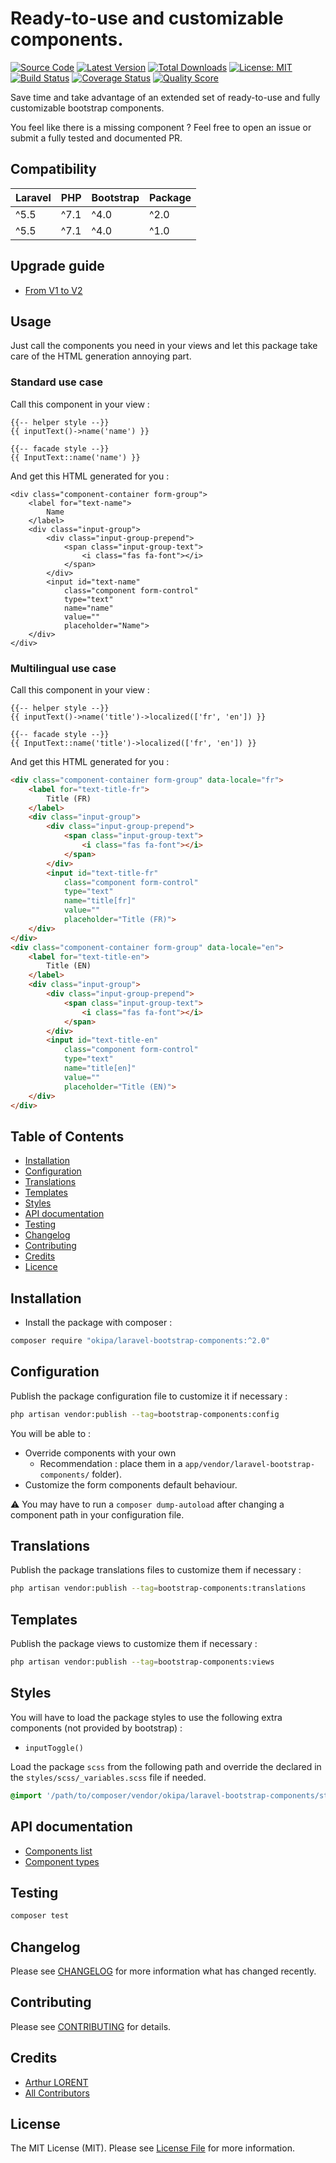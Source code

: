 # Ready-to-use and customizable components.

[![Source Code](https://img.shields.io/badge/source-okipa/laravel--bootstrap--components-blue.svg)](https://github.com/Okipa/laravel-bootstrap-components)
[![Latest Version](https://img.shields.io/github/release/okipa/laravel-bootstrap-components.svg?style=flat-square)](https://github.com/Okipa/laravel-bootstrap-components/releases)
[![Total Downloads](https://img.shields.io/packagist/dt/okipa/laravel-bootstrap-components.svg?style=flat-square)](https://packagist.org/packages/okipa/laravel-bootstrap-components)
[![License: MIT](https://img.shields.io/badge/License-MIT-blue.svg)](https://opensource.org/licenses/MIT)
[![Build Status](https://travis-ci.org/Okipa/laravel-bootstrap-components.svg?branch=master)](https://travis-ci.org/Okipa/laravel-bootstrap-components)
[![Coverage Status](https://coveralls.io/repos/github/Okipa/laravel-bootstrap-components/badge.svg?branch=master)](https://coveralls.io/github/Okipa/laravel-bootstrap-components?branch=master)
[![Quality Score](https://img.shields.io/scrutinizer/g/Okipa/laravel-bootstrap-components.svg?style=flat-square)](https://scrutinizer-ci.com/g/Okipa/laravel-bootstrap-components/?branch=master)

Save time and take advantage of an extended set of ready-to-use and fully customizable bootstrap components.

You feel like there is a missing component ? Feel free to open an issue or submit a fully tested and documented PR.

## Compatibility

| Laravel | PHP | Bootstrap | Package |
|---|---|---|---|
| ^5.5 | ^7.1 | ^4.0 | ^2.0 |
| ^5.5 | ^7.1 | ^4.0 | ^1.0 |

## Upgrade guide

* [From V1 to V2](/docs/upgrade-guides/from-v1-to-v2.md)

## Usage

Just call the components you need in your views and let this package take care of the HTML generation annoying part.

### Standard use case

Call this component in your view :

```blade
{{-- helper style --}}
{{ inputText()->name('name') }}

{{-- facade style --}}
{{ InputText::name('name') }}
```

And get this HTML generated for you :

```blade
<div class="component-container form-group">
    <label for="text-name">
        Name
    </label>
    <div class="input-group">
        <div class="input-group-prepend">
            <span class="input-group-text">
                <i class="fas fa-font"></i>
            </span>
        </div>
        <input id="text-name"
            class="component form-control"
            type="text"
            name="name"
            value=""
            placeholder="Name">
    </div>
</div>
```

### Multilingual use case

Call this component in your view :

```blade
{{-- helper style --}}
{{ inputText()->name('title')->localized(['fr', 'en']) }}

{{-- facade style --}}
{{ InputText::name('title')->localized(['fr', 'en']) }}
```

And get this HTML generated for you :

```html
<div class="component-container form-group" data-locale="fr">
    <label for="text-title-fr">
        Title (FR)
    </label>
    <div class="input-group">
        <div class="input-group-prepend">
            <span class="input-group-text">
                <i class="fas fa-font"></i>
            </span>
        </div>
        <input id="text-title-fr"
            class="component form-control"
            type="text"
            name="title[fr]"
            value=""
            placeholder="Title (FR)">
    </div>
</div>
<div class="component-container form-group" data-locale="en">
    <label for="text-title-en">
        Title (EN)
    </label>
    <div class="input-group">
        <div class="input-group-prepend">
            <span class="input-group-text">
                <i class="fas fa-font"></i>
            </span>
        </div>
        <input id="text-title-en"
            class="component form-control"
            type="text"
            name="title[en]"
            value=""
            placeholder="Title (EN)">
    </div>
</div>
```

## Table of Contents

* [Installation](#installation)
* [Configuration](#configuration)
* [Translations](#translations)
* [Templates](#templates)
* [Styles](#styles)
* [API documentation](#api-documentation)
* [Testing](#testing)
* [Changelog](#changelog)
* [Contributing](#contributing)
* [Credits](#credits)
* [Licence](#license)

## Installation

* Install the package with composer :
```bash
composer require "okipa/laravel-bootstrap-components:^2.0"
```

## Configuration
  
Publish the package configuration file to customize it if necessary : 

```bash
php artisan vendor:publish --tag=bootstrap-components:config
```

You will be able to :

* Override components with your own
  * Recommendation : place them in a `app/vendor/laravel-bootstrap-components/` folder).
* Customize the form components default behaviour.

:warning: You may have to run a `composer dump-autoload` after changing a component path in your configuration file.

## Translations

Publish the package translations files to customize them if necessary : 

```bash
php artisan vendor:publish --tag=bootstrap-components:translations
```

## Templates

Publish the package views to customize them if necessary : 

```bash
php artisan vendor:publish --tag=bootstrap-components:views
```

## Styles

You will have to load the package styles to use the following extra components (not provided by bootstrap) :

* `inputToggle()`

Load the package `scss` from the following path and override the declared in the `styles/scss/_variables.scss` file if needed.

```scss
@import '/path/to/composer/vendor/okipa/laravel-bootstrap-components/styles/scss/bootstrap-components';
``` 

## API documentation

* [Components list](/docs/api/components.md)
* [Component types](/docs/api/types.md)

## Testing

``` bash
composer test
```

## Changelog

Please see [CHANGELOG](CHANGELOG.md) for more information what has changed recently.

## Contributing

Please see [CONTRIBUTING](CONTRIBUTING.md) for details.

## Credits

* [Arthur LORENT](https://github.com/okipa)
* [All Contributors](../../contributors)

## License

The MIT License (MIT). Please see [License File](LICENSE.md) for more information.
